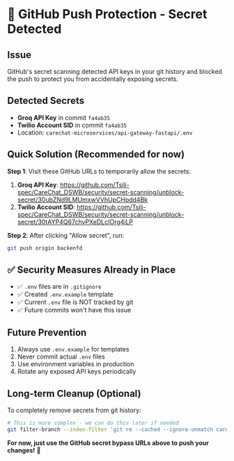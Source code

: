 # 🚨 GitHub Push Protection - Secret Detected

## Issue
GitHub's secret scanning detected API keys in your git history and blocked the push to protect you from accidentally exposing secrets.

## Detected Secrets
- **Groq API Key** in commit `fa4ab35`
- **Twilio Account SID** in commit `fa4ab35`
- Location: `carechat-microservices/api-gateway-fastapi/.env`

## Quick Solution (Recommended for now)

**Step 1**: Visit these GitHub URLs to temporarily allow the secrets:
1. **Groq API Key**: https://github.com/Tsili-spec/CareChat_DSWB/security/secret-scanning/unblock-secret/30ubZNd9LMUmxwVVhUpCHpdd4Bk
2. **Twilio Account SID**: https://github.com/Tsili-spec/CareChat_DSWB/security/secret-scanning/unblock-secret/30tAYP4Q67chyPXeDLcIOrg4iLP

**Step 2**: After clicking "Allow secret", run:
```bash
git push origin backenfd
```

## ✅ Security Measures Already in Place
- ✅ `.env` files are in `.gitignore` 
- ✅ Created `.env.example` template
- ✅ Current `.env` file is NOT tracked by git
- ✅ Future commits won't have this issue

## Future Prevention
1. Always use `.env.example` for templates
2. Never commit actual `.env` files
3. Use environment variables in production
4. Rotate any exposed API keys periodically

## Long-term Cleanup (Optional)
To completely remove secrets from git history:
```bash
# This is more complex - we can do this later if needed
git filter-branch --index-filter 'git rm --cached --ignore-unmatch carechat-microservices/api-gateway-fastapi/.env' -- --all
```

**For now, just use the GitHub secret bypass URLs above to push your changes!** 🚀
